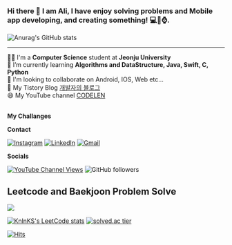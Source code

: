 <!-- ![header](https://capsule-render.vercel.app/api?type=waving&color=auto&height=200&section=header&text=Alisherka7%20&fontSize=90) -->
### Hi there 👋 I am Ali, I have enjoy solving problems and Mobile app developing, and creating something! 💻📱⌚️.<br>
![Anurag's GitHub stats](https://github-readme-stats.vercel.app/api?username=Alisherka7&show_icons=true&theme=dracula)<br>
<hr>
👨‍🎓 I'm a <b>Computer Science</b> student at <b>Jeonju University</b><br>
📖 I’m currently learning <b>Algorithms and DataStructure, Java, Swift, C, Python</b><br>
👯 I'm looking to collaborate on Android, IOS, Web etc...<br>
💬 My Tistory Blog <a href="https://alisher.tistory.com/">개발자의 블로그</a><br>
😄 My YouTube channel <a href="https://www.youtube.com/channel/UCSSxz9RATKJD9Qa8_IgpqAA">CODELEN</a><br><br>

**My Challanges**


**Contact**

[![Instagram](https://img.shields.io/badge/Instagram-E4405F?style=for-the-badge&logo=instagram&logoColor=white)](https://www.instagram.com/sorry_but_im_monster/) 
[![LinkedIn](https://img.shields.io/badge/LinkedIn-0077B5?style=for-the-badge&logo=linkedin&logoColor=white)](https://www.linkedin.com/in/ali-togayev-80b843181/) 
[![Gmail](https://img.shields.io/badge/Gmail-D14836?style=for-the-badge&logo=gmail&logoColor=white&link=mailto:alisherka0151@gmail.com)](mailto:alisherka0151@gmail.com) 


**Socials**

[![YouTube Channel Views](https://img.shields.io/youtube/channel/views/UCSSxz9RATKJD9Qa8_IgpqAA)](https://www.youtube.com/channel/UCSSxz9RATKJD9Qa8_IgpqAA)
![GitHub followers](https://img.shields.io/github/followers/Alisherka7?logo=github)

## Leetcode and Baekjoon Problem Solve
![](https://badges.peiyuan.ch/leetcode/sorry_but_im_monster/ranking)

[![KnlnKS's LeetCode stats](https://leetcode-stats-six.vercel.app/api?username=sorry_but_im_monster&theme=dark)](https://leetcode.com/sorry_but_im_monster/)
[![solved.ac tier](http://mazassumnida.wtf/api/v2/generate_badge?boj=ali0151)](https://solved.ac/ali0151)

[![Hits](https://hits.seeyoufarm.com/api/count/incr/badge.svg?url=https%3A%2F%2Fgithub.com%2FAlisherka7%2FAlisherka7%2F&count_bg=%236DCFD0&title_bg=%23555555&icon=&icon_color=%23E7E7E7&title=hits&edge_flat=false)](https://hits.seeyoufarm.com)

<!--
**Alisherka7/Alisherka7** is a ✨ _special_ ✨ repository because its `README.md` (this file) appears on your GitHub profile.

Here are some ideas to get you started:

- 🔭 I’m currently working on ...
- 🌱 I’m currently learning ...📖
- 👯 I’m looking to collaborate on ...
- 🤔 I’m looking for help with ...
- 💬 Ask me about ...
- 📫 How to reach me: ...
- 😄 Pronouns: ...
- ⚡ Fun fact: ...
-->
